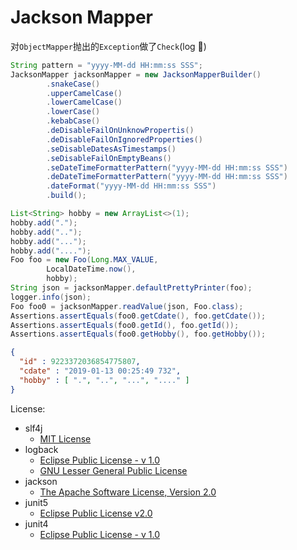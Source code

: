 # Jackson Mapper


对`ObjectMapper`抛出的`Exception`做了`Check`(log 🤣)

```java
String pattern = "yyyy-MM-dd HH:mm:ss SSS";
JacksonMapper jacksonMapper = new JacksonMapperBuilder()
        .snakeCase()
        .upperCamelCase()
        .lowerCamelCase()
        .lowerCase()
        .kebabCase()
        .deDisableFailOnUnknowPropertis()
        .deDisableFailOnIgnoredProperties()
        .seDisableDatesAsTimestamps()
        .seDisableFailOnEmptyBeans()
        .seDateTimeFormatterPattern("yyyy-MM-dd HH:mm:ss SSS")
        .deDateTimeFormatterPattern("yyyy-MM-dd HH:mm:ss SSS")
        .dateFormat("yyyy-MM-dd HH:mm:ss SSS")
        .build();

List<String> hobby = new ArrayList<>(1);
hobby.add(".");
hobby.add("..");
hobby.add("...");
hobby.add("....");
Foo foo = new Foo(Long.MAX_VALUE,
        LocalDateTime.now(),
        hobby);
String json = jacksonMapper.defaultPrettyPrinter(foo);
logger.info(json);
Foo foo0 = jacksonMapper.readValue(json, Foo.class);
Assertions.assertEquals(foo0.getCdate(), foo.getCdate());
Assertions.assertEquals(foo0.getId(), foo.getId());
Assertions.assertEquals(foo0.getHobby(), foo.getHobby());
```

```json
{
  "id" : 9223372036854775807,
  "cdate" : "2019-01-13 00:25:49 732",
  "hobby" : [ ".", "..", "...", "...." ]
}
```

License:
- slf4j     
    + [MIT License](http://www.opensource.org/licenses/mit-license.php)
- logback   
    + [Eclipse Public License - v 1.0](http://www.eclipse.org/legal/epl-v10.html)
    + [GNU Lesser General Public License](http://www.gnu.org/licenses/old-licenses/lgpl-2.1.html)
- jackson
    + [The Apache Software License, Version 2.0](http://www.apache.org/licenses/LICENSE-2.0.txt)
- junit5
    + [Eclipse Public License v2.0](http://www.eclipse.org/legal/epl-v20.html)
- junit4
    + [Eclipse Public License - v 1.0](http://www.eclipse.org/legal/epl-v10.html)
